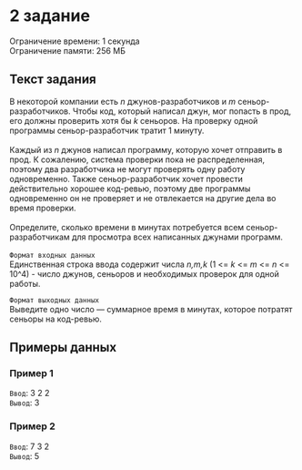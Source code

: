 # 2 задание

Ограничение времени: 1 секунда\
Ограничение памяти: 256 МБ

## Текст задания

В некоторой компании есть _n_ джунов-разработчиков и _m_ сеньор-разработчиков. Чтобы код, который написал джун, мог попасть в прод, его должны проверить хотя бы _k_ сеньоров. На проверку одной программы сеньор-разработчик тратит 1 минуту.\
\
Каждый из _n_ джунов написал программу, которую хочет отправить в прод. К сожалению, система проверки пока не распределенная, поэтому два разработчика не могут проверять одну работу одновременно. Также сеньор-разработчик хочет провести действительно хорошее код-ревью, поэтому две программы одновременно он не проверяет и не отвлекается на другие дела во время проверки.\
\
Определите, сколько времени в минутах потребуется всем сеньор-разработчикам для просмотра всех написанных джунами программ.\
\
`Формат входных данных`\
 Единственная строка ввода содержит числа _n,m,k_ (1 <= _k_ <= _m_ <= _n_ <= 10^4) - число джунов, сеньоров и необходимых проверок для одной работы.

`Формат выходных данных`\
 Выведите одно число — суммарное время в минутах, которое потратят сеньоры на код-ревью.

## Примеры данных

### Пример 1

`Ввод`: 3 2 2\
`Вывод`: 3

### Пример 2

`Ввод`: 7 3 2\
`Вывод`: 5
